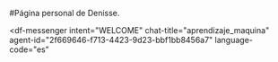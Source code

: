 #Página personal de Denisse.
<script src="https://www.gstatic.com/dialogflow-console/fast/messenger/bootstrap.js?v=1"></script>
<df-messenger
  intent="WELCOME"
  chat-title="aprendizaje_maquina"
  agent-id="2f669646-f713-4423-9d23-bbf1bb8456a7"
  language-code="es"
></df-messenger>

